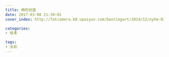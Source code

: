 ```yaml
---
title: 神的创造
date: 2017-03-08 21:39:01
cover_index: http://fatcamera.b0.upaiyun.com/baotingart/2014/12/nyhm-02-180x180.jpg

categories:
- 绘本

tags:
- 水彩
---
```

